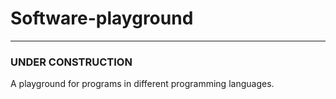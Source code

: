 # Software-playground
<hr>

### UNDER CONSTRUCTION
A playground for programs in different programming languages.